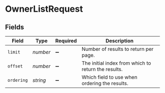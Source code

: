 # OwnerListRequest


## Fields

| Field                                               | Type                                                | Required                                            | Description                                         |
| --------------------------------------------------- | --------------------------------------------------- | --------------------------------------------------- | --------------------------------------------------- |
| `limit`                                             | *number*                                            | :heavy_minus_sign:                                  | Number of results to return per page.               |
| `offset`                                            | *number*                                            | :heavy_minus_sign:                                  | The initial index from which to return the results. |
| `ordering`                                          | *string*                                            | :heavy_minus_sign:                                  | Which field to use when ordering the results.       |